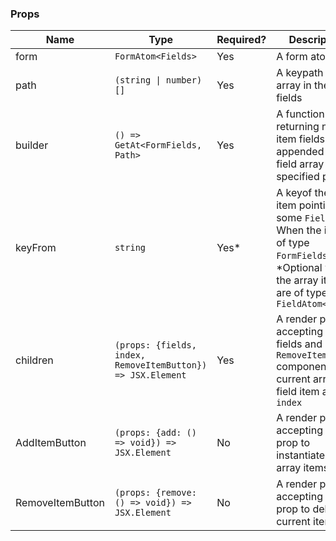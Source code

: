### Props

| Name             | Type                                                        | Required? | Description                                                                                                                                              |
| ---------------- | ----------------------------------------------------------- | --------- | -------------------------------------------------------------------------------------------------------------------------------------------------------- |
| form             | `FormAtom<Fields>`                                          | Yes       | A form atom                                                                                                                                              |
| path             | `(string \| number)[]`                                      | Yes       | A keypath to an array in the form fields                                                                                                                 |
| builder          | `() => GetAt<FormFields, Path>`                             | Yes       | A function returning new item fields to be appended to the field array at the specified path                                                             |
| keyFrom          | `string`                                                    | Yes\*     | A keyof the array item pointing to some `FieldAtom`. When the item is of type `FormFields`. \*Optional when the array items are of type `FieldAtom<any>` |
| children         | `(props: {fields, index, RemoveItemButton}) => JSX.Element` | Yes       | A render prop accepting item fields and `RemoveItemButton` component for current array field item at `index`                                             |
| AddItemButton    | `(props: {add: () => void}) => JSX.Element`                 | No        | A render prop accepting `add` prop to instantiate new array items                                                                                        |
| RemoveItemButton | `(props: {remove: () => void}) => JSX.Element`              | No        | A render prop accepting `remove` prop to delete current item                                                                                             |
